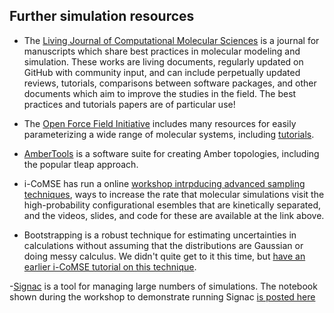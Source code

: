 ## Further simulation resources

- The [Living Journal of Computational Molecular Sciences](https://livecomsjournal.org/) is a journal for manuscripts which share best practices in molecular modeling and simulation. These works are living documents, regularly updated on GitHub with community input, and can include perpetually updated reviews, tutorials, comparisons between software packages, and other documents which aim to improve the studies in the field.  The best practices and tutorials papers are of particular use!

- The [Open Force Field Initiative](https://openforcefield.org/) includes many resources for easily parameterizing a wide range of molecular systems, including [tutorials](https://docs.openforcefield.org/projects/toolkit).

- [AmberTools](https://ambermd.org/) is a software suite for creating Amber topologies, including the popular tleap approach.

- i-CoMSE has run a online [workshop intrpducing advanced sampling techniques](https://github.com/icomse/3rd_workshop_advanced_sampling), ways to increase the
 rate that molecular simulations visit the high-probability configurational esembles that are kinetically separated, and the videos, slides, and code for these are available at the link above.

- Bootstrapping is a robust technique for estimating uncertainties in calculations without assuming that the distributions are Gaussian or doing messy calculus.
  We didn't quite get to it this time, but [have an earlier i-CoMSE tutorial on this technique](https://github.com/icomse/mcmd_summer_2022/blob/main/bootstrapping/README.md).

-[Signac](https://signac.io/about/) is a tool for managing large numbers of simulations. The notebook shown during the workshop to demonstrate running Signac [is posted here](main/day_five/Advanced_Topics/data_management/Analysis%20with%20Signac.ipynb)
